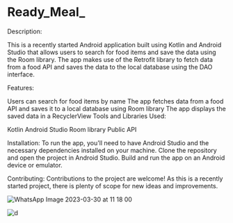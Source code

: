 # Ready_Meal_

Description:

This is a recently started Android application built using Kotlin and Android Studio that allows users to search for food items and save the data using the Room library. The app makes use of the Retrofit library to fetch data from a food API and saves the data to the local database using the DAO interface.

Features:

Users can search for food items by name
The app fetches data from a food API and saves it to a local database using Room library
The app displays the saved data in a RecyclerView
Tools and Libraries Used:

Kotlin
Android Studio
Room library
Public API

Installation:
To run the app, you'll need to have Android Studio and the necessary dependencies installed on your machine. Clone the repository and open the project in Android Studio. Build and run the app on an Android device or emulator.

Contributing:
Contributions to the project are welcome! As this is a recently started project, there is plenty of scope for new ideas and improvements.


![WhatsApp Image 2023-03-30 at 11 18 00](https://user-images.githubusercontent.com/90560618/228741870-e0c5f70e-52b7-46f1-8746-b5133c0bee51.jpg)

![d](https://user-images.githubusercontent.com/90560618/228741746-4865d451-6183-448b-80bf-8a465a3be79b.jpg)
